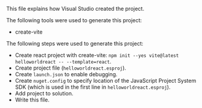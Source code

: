 This file explains how Visual Studio created the project.

The following tools were used to generate this project:
- create-vite

The following steps were used to generate this project:
- Create react project with create-vite: `npm init --yes vite@latest helloworldreact -- --template=react`.
- Create project file (`helloworldreact.esproj`).
- Create `launch.json` to enable debugging.
- Create `nuget.config` to specify location of the JavaScript Project System SDK (which is used in the first line in `helloworldreact.esproj`).
- Add project to solution.
- Write this file.
